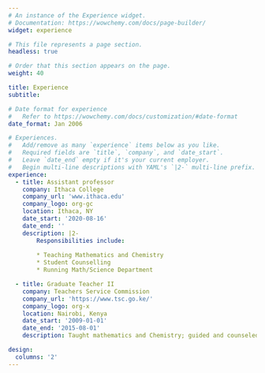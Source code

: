 ```yaml
---
# An instance of the Experience widget.
# Documentation: https://wowchemy.com/docs/page-builder/
widget: experience

# This file represents a page section.
headless: true

# Order that this section appears on the page.
weight: 40

title: Experience
subtitle:

# Date format for experience
#   Refer to https://wowchemy.com/docs/customization/#date-format
date_format: Jan 2006

# Experiences.
#   Add/remove as many `experience` items below as you like.
#   Required fields are `title`, `company`, and `date_start`.
#   Leave `date_end` empty if it's your current employer.
#   Begin multi-line descriptions with YAML's `|2-` multi-line prefix.
experience:
  - title: Assistant professor 
    company: Ithaca College
    company_url: 'www.ithaca.edu'
    company_logo: org-gc
    location: Ithaca, NY
    date_start: '2020-08-16'
    date_end: ''
    description: |2-
        Responsibilities include:
        
        * Teaching Mathematics and Chemistry
        * Student Counselling 
        * Running Math/Science Department

  - title: Graduate Teacher II
    company: Teachers Service Commission
    company_url: 'https://www.tsc.go.ke/'
    company_logo: org-x
    location: Nairobi, Kenya
    date_start: '2009-01-01'
    date_end: '2015-08-01'
    description: Taught mathematics and Chemistry; guided and counseled students; served as head of math/science department.

design:
  columns: '2'
---
```

